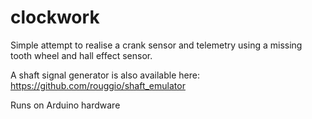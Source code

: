 # clockwork
Simple attempt to realise a crank sensor and telemetry using a missing tooth wheel and hall effect sensor.

A shaft signal generator is also available here:
https://github.com/rouggio/shaft_emulator

Runs on Arduino hardware
